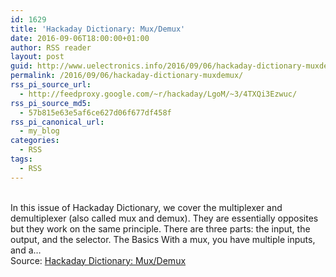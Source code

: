 ```yaml
---
id: 1629
title: 'Hackaday Dictionary: Mux/Demux'
date: 2016-09-06T18:00:00+01:00
author: RSS reader
layout: post
guid: http://www.uelectronics.info/2016/09/06/hackaday-dictionary-muxdemux/
permalink: /2016/09/06/hackaday-dictionary-muxdemux/
rss_pi_source_url:
  - http://feedproxy.google.com/~r/hackaday/LgoM/~3/4TXQi3Ezwuc/
rss_pi_source_md5:
  - 57b815e63e5af6ce627d06f677df458f
rss_pi_canonical_url:
  - my_blog
categories:
  - RSS
tags:
  - RSS
---
```

&#013;  
In this issue of Hackaday Dictionary, we cover the multiplexer and demultiplexer (also called mux and demux). They are essentially opposites but they work on the same principle. There are three parts: the input, the output, and the selector. The Basics With a mux, you have multiple inputs, and a…&#013;  
Source: <a href="http://feedproxy.google.com/~r/hackaday/LgoM/~3/4TXQi3Ezwuc/" target="_blank">Hackaday Dictionary: Mux/Demux</a>